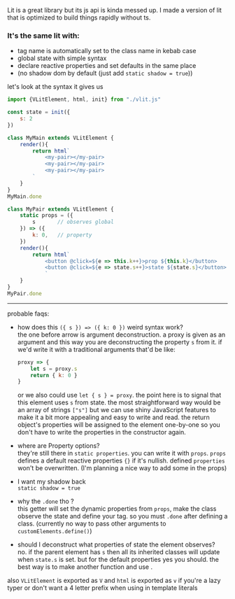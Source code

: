 Lit is a great library but its js api is kinda messed up. I made a version of 
lit that is optimized to build things rapidly without ts. 

### It's the same lit with:

- tag name is automatically set to the class name in kebab case 
- global state with simple syntax
- declare reactive properties and set defaults in the same place
- (no shadow dom by default (just add `static shadow = true`))

let's look at the syntax it gives us

```js
import {VLitElement, html, init} from "./vlit.js"

const state = init({
	s: 2
})

class MyMain extends VLitElement {
	render(){
		return html`
			<my-pair></my-pair>
			<my-pair></my-pair>
			<my-pair></my-pair>
		`
	}
}
MyMain.done

class MyPair extends VLitElement {
	static props = ({
		s		// observes global
	}) => ({
		k: 0,	// property
	})
	render(){
		return html`
			<button @click=${e => this.k++}>prop ${this.k}</button>
			<button @click=${e => state.s++}>state ${state.s}</button> <br>
			`
	}
}
MyPair.done
```

--- 

probable faqs:  
- how does this `({ s }) => ({ k: 0 })` weird syntax work?  
	the one before arrow is argument deconstruction. a proxy is given as an 
	argument and this way you are deconstructing the property `s` from it. 
	if we'd write it with a traditional arguments that'd be like: 
	```js
	proxy => {
		let s = proxy.s
		return { k: 0 }
	}
	```
	or we also could use `let { s } = proxy`. the point here is to signal that 
	this element uses `s` from state. the most straightforward way would be an 
	array of strings `["s"]` but we can use shiny JavaScript features to make 
	it a bit more appealing and easy to write and read. the return object's
	properties will be assigned to the element one-by-one so you don't have to 
	write the properties in the constructor again.

- where are Property options?  
	they're still there in `static properties`. you can write it with `props`. 
	`props` defines a default reactive properties `{}` if it's nullish. defined 
	`properties` won't be overwritten. (I'm planning a nice way to add some in 
	the props)

- I want my shadow back  
	`static shadow = true`

- why the `.done` tho ?  
	this getter will set the dynamic properties from `props`, make the class 
	observe the state and define your tag. so you must `.done` after defining 
	a class. 
	(currently no way to pass other arguments to `customElements.define()`)

- should I deconstruct what properties of state the element observes?  
	no. if the parent element has `s` then all its inherited classes will 
	update when `state.s` is set. but for the default properties yes you 
	should. the best way is to make another function and use .

also `VLitElement` is exported as `V` and `html` is exported as `v` if you're 
a lazy typer or don't want a 4 letter prefix when using in template literals